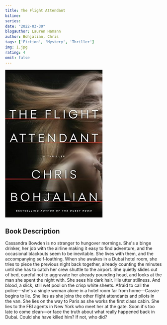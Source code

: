 ```yaml
---
title: The Flight Attendant
biline:
series:
date: "2022-03-30"
blogauthor: Lauren Hamann
author: Bohjalian, Chris
tags: ['Fiction', 'Mystery', 'Thriller']
img: 1.jpg
rating: 4
omit: false
---
```


![Book Cover](1.jpg)


## Book Description

Cassandra Bowden is no stranger to hungover mornings. She's a binge drinker, her job with the airline making it easy to find adventure, and the occasional blackouts seem to be inevitable. She lives with them, and the accompanying self-loathing. When she awakes in a Dubai hotel room, she tries to piece the previous night back together, already counting the minutes until she has to catch her crew shuttle to the airport. She quietly slides out of bed, careful not to aggravate her already pounding head, and looks at the man she spent the night with. She sees his dark hair. His utter stillness. And blood, a slick, still wet pool on the crisp white sheets. Afraid to call the police—she's a single woman alone in a hotel room far from home—Cassie begins to lie. She lies as she joins the other flight attendants and pilots in the van. She lies on the way to Paris as she works the first class cabin. She lies to the FBI agents in New York who meet her at the gate. Soon it's too late to come clean—or face the truth about what really happened back in Dubai. Could she have killed him? If not, who did?